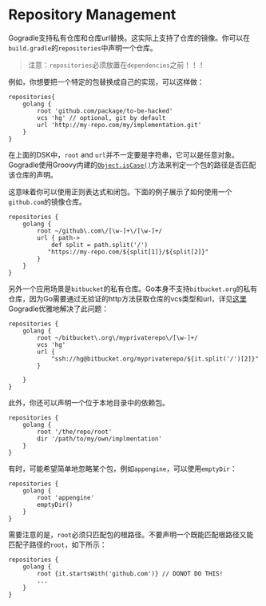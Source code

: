 # Repository Management 

Gogradle支持私有仓库和仓库url替换。这实际上支持了仓库的镜像。你可以在`build.gradle`的`repositories`中声明一个仓库。

> 注意：`repositories`必须放置在`dependencies`之前！！！

例如，你想要把一个特定的包替换成自己的实现，可以这样做：

```
repositories{
    golang {
        root 'github.com/package/to-be-hacked' 
        vcs 'hg' // optional, git by default
        url 'http://my-repo.com/my/implementation.git'
    }    
}
```

在上面的DSK中，`root` and `url`并不一定要是字符串，它可以是任意对象。Gogradle使用Groovy内建的[`Object.isCase()`](http://mrhaki.blogspot.jp/2009/08/groovy-goodness-switch-statement.html)方法来判定一个包的路径是否匹配该仓库的声明。

这意味着你可以使用正则表达式和闭包。下面的例子展示了如何使用一个`github.com`的镜像仓库。

```
repositories {
    golang {
        root ~/github\.com\/[\w-]+\/[\w-]+/
        url { path->
            def split = path.split('/')
           "https://my-repo.com/${split[1]}/${split[2]}" 
        }
    }
}    
```

另外一个应用场景是`bitbucket`的私有仓库。Go本身不支持`bitbucket.org`的私有仓库，因为Go需要通过无验证的http方法获取仓库的vcs类型和url，详见[这里](https://groups.google.com/forum/#!msg/golang-nuts/li8J9a-Tbz0/sGqklQcSR8cJ) 
Gogradle优雅地解决了此问题：

```
repositories {
    golang {
        root ~/bitbucket\.org\/myprivaterepo\/[\w-]+/
        vcs 'hg'
        url { 
            "ssh://hg@bitbucket.org/myprivaterepo/${it.split('/')[2]}" 
        }
        
    }
}    
```
此外，你还可以声明一个位于本地目录中的依赖包。

```
repositories {
    golang {
        root '/the/repo/root' 
        dir '/path/to/my/own/implmentation'
    }
}    
```

有时，可能希望简单地忽略某个包，例如`appengine`，可以使用`emptyDir`：

```
repositories {
    golang {
        root 'appengine'
        emptyDir()
    }
}
```

需要注意的是，`root`必须只匹配包的根路径。不要声明一个既能匹配根路径又能匹配子路径的`root`，如下所示：

```
repositories {
    golang {
        root {it.startsWith('github.com')} // DONOT DO THIS!
        ...
    }
}  
``` 
